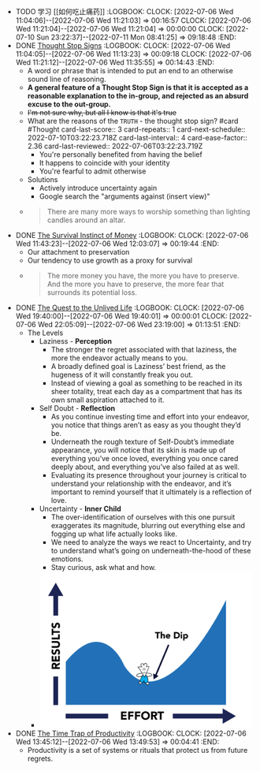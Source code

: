 - TODO 学习 [[如何吃止痛药]]
  :LOGBOOK:
  CLOCK: [2022-07-06 Wed 11:04:06]--[2022-07-06 Wed 11:21:03] =>  00:16:57
  CLOCK: [2022-07-06 Wed 11:21:04]--[2022-07-06 Wed 11:21:04] =>  00:00:00
  CLOCK: [2022-07-10 Sun 23:22:37]--[2022-07-11 Mon 08:41:25] =>  09:18:48
  :END:
- DONE [Thought Stop Signs](https://moretothat.com/thought-stop-signs/)
  :LOGBOOK:
  CLOCK: [2022-07-06 Wed 11:04:05]--[2022-07-06 Wed 11:13:23] =>  00:09:18
  CLOCK: [2022-07-06 Wed 11:21:12]--[2022-07-06 Wed 11:35:55] =>  00:14:43
  :END:
	- A word or phrase that is intended to put an end to an otherwise sound line of reasoning.
	- **A general feature of a Thought Stop Sign is that it is accepted as a reasonable explanation to the in-group, and rejected as an absurd excuse to the out-group.**
	- ~~I'm not sure why, but all I know is that it's true~~
	- What are the reasons of  the `TRUTH` - the thought stop sign? #card #Thought
	  card-last-score:: 3
	  card-repeats:: 1
	  card-next-schedule:: 2022-07-10T03:22:23.718Z
	  card-last-interval:: 4
	  card-ease-factor:: 2.36
	  card-last-reviewed:: 2022-07-06T03:22:23.719Z
		- You're personally benefited from having the belief
		- It happens to coincide with your identity
		- You're fearful to admit otherwise
	- Solutions
		- Actively introduce uncertainty again
		- Google search the "arguments against (insert view)"
	- > There are many more ways to worship something than lighting candles around an altar.
- DONE [The Survival Instinct of Money](https://moretothat.com/the-survival-instinct-of-money/)
  :LOGBOOK:
  CLOCK: [2022-07-06 Wed 11:43:23]--[2022-07-06 Wed 12:03:07] =>  00:19:44
  :END:
	- Our attachment to preservation
	- Our tendency to use growth as a proxy for survival
	- > The more money you have, the more you have to preserve. And the more you have to preserve, the more fear that surrounds its potential loss.
- DONE [The Quest to the Unlived Life](https://moretothat.com/the-quest-to-the-unlived-life/)
  :LOGBOOK:
  CLOCK: [2022-07-06 Wed 19:40:00]--[2022-07-06 Wed 19:40:01] =>  00:00:01
  CLOCK: [2022-07-06 Wed 22:05:09]--[2022-07-06 Wed 23:19:00] =>  01:13:51
  :END:
	- The Levels
		- Laziness - **Perception**
			- The stronger the regret associated with that laziness, the more the endeavor actually means to you.
			- A broadly defined goal is Laziness’ best friend, as the hugeness of it will constantly freak you out.
			- Instead of viewing a goal as something to be reached in its sheer totality, treat each day as a compartment that has its own small aspiration attached to it.
		- Self Doubt - **Reflection**
			- As you continue investing time and effort into your endeavor, you notice that things aren’t as easy as you thought they’d be.
			- Underneath the rough texture of Self-Doubt’s immediate appearance, you will notice that its skin is made up of everything you’ve once loved, everything you once cared deeply about, and everything you’ve also failed at as well.
			- Evaluating its presence throughout your journey is critical to understand your relationship with the endeavor, and it’s important to remind yourself that it ultimately is a reflection of love.
		- Uncertainty - **Inner Child**
			- The over-identification of ourselves with this one pursuit exaggerates its magnitude, blurring out everything else and fogging up what life actually looks like.
			- We need to analyze the ways we react to Uncertainty, and try to understand what’s going on underneath-the-hood of these emotions.
			- Stay curious, ask what and how.
		- ![The-Dip.png](../assets/The-Dip_1657153765820_0.png)
- DONE [The Time Trap of Productivity](https://moretothat.com/the-time-trap-of-productivity/)
  :LOGBOOK:
  CLOCK: [2022-07-06 Wed 13:45:12]--[2022-07-06 Wed 13:49:53] =>  00:04:41
  :END:
	- Productivity is a set of systems or rituals that protect us from future regrets.